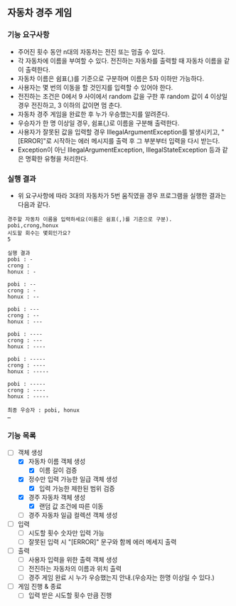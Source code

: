 ## 자동차 경주 게임

### 기능 요구사항
* 주어진 횟수 동안 n대의 자동차는 전진 또는 멈출 수 있다.
* 각 자동차에 이름을 부여할 수 있다. 전진하는 자동차를 출력할 때 자동차 이름을 같이 출력한다.
* 자동차 이름은 쉼표(,)를 기준으로 구분하며 이름은 5자 이하만 가능하다.
* 사용자는 몇 번의 이동을 할 것인지를 입력할 수 있어야 한다.
* 전진하는 조건은 0에서 9 사이에서 random 값을 구한 후 random 값이 4 이상일 경우 전진하고, 3 이하의 값이면 멈
춘다.
* 자동차 경주 게임을 완료한 후 누가 우승했는지를 알려준다.
* 우승자가 한 명 이상일 경우, 쉼표(,)로 이름을 구분해 출력한다.
* 사용자가 잘못된 값을 입력할 경우 IllegalArgumentException를 발생시키고, "[ERROR]"로 시작하는 에러 메시지를
출력 후 그 부분부터 입력을 다시 받는다.
* Exception이 아닌 IllegalArgumentException, IllegalStateException 등과 같은 명확한 유형을 처리한다.

### 실행 결과
* 위 요구사항에 따라 3대의 자동차가 5번 움직였을 경우 프로그램을 실행한 결과는 다음과 같다.
```text
경주할 자동차 이름을 입력하세요(이름은 쉼표(,)를 기준으로 구분).
pobi,crong,honux
시도할 회수는 몇회인가요?
5

실행 결과
pobi : -
crong :
honux : -

pobi : --
crong : -
honux : --

pobi : ---
crong : --
honux : ---

pobi : ----
crong : ---
honux : ----

pobi : -----
crong : ----
honux : -----

pobi : -----
crong : ----
honux : -----

최종 우승자 : pobi, honux
…
```
### 기능 목록
- [ ] 객체 생성
    - [X] 자동차 이름 객체 생성
      - [X] 이름 길이 검증
    - [X] 정수만 입력 가능한 일급 객체 생성
      - [X] 입력 가능한 제한된 범위 검증
    - [X] 경주 자동차 객체 생성
      - [X] 랜덤 값 조건에 따른 이동
    - [ ] 경주 자동차 일급 컬렉션 객체 생성
- [ ] 입력
  - [ ] 시도할 횟수 숫자만 입력 가능
  - [ ] 잘못된 입력 시 "[ERROR]" 문구와 함께 에러 메세지 출력
- [ ] 출력
    - [ ] 사용자 입력을 위한 출력 객체 생성
    - [ ] 전진하는 자동차의 이름과 위치 출력
    - [ ] 경주 게임 완료 시 누가 우승했는지 안내.(우승자는 한명 이상일 수 있다.)
- [ ] 게임 진행 & 종료
    - [ ] 입력 받은 시도할 횟수 만큼 진행